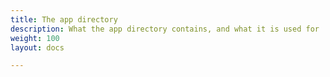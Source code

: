 ```yaml
---
title: The app directory
description: What the app directory contains, and what it is used for
weight: 100 
layout: docs

---
```


